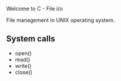 Welcome to C - File i/o

File management in UNIX operating system.

## System calls 
- open()
- read()
- write()
- close()


